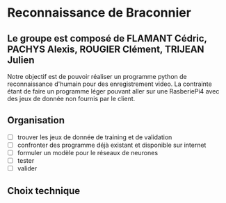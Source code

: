 # Reconnaissance de Braconnier

Le groupe est composé de FLAMANT Cédric, PACHYS Alexis, ROUGIER Clément, TRIJEAN Julien   
---

Notre objectif est de pouvoir réaliser un programme python de reconnaissance d'humain pour des enregistrement video. La contrainte étant de faire un programme léger pouvant aller sur une RasberiePi4 avec des jeux de donnée non fournis par le client.

## Organisation

- [ ] trouver les jeux de donnée de training et de validation
- [ ] confronter des programme déjà existant et disponible sur internet
- [ ] formuler un modèle pour le réseaux de neurones
- [ ] tester
- [ ] valider

## Choix technique
